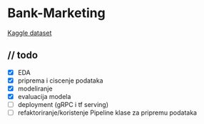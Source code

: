 # Bank-Marketing

[Kaggle dataset](https://www.kaggle.com/datasets/janiobachmann/bank-marketing-dataset/data)

## // todo
- [X] EDA
- [X] priprema i ciscenje podataka
- [X] modeliranje
- [X] evaluacija modela
- [ ] deployment (gRPC i tf serving)
- [ ] refaktoriranje/koristenje Pipeline klase za pripremu podataka
